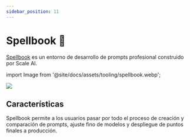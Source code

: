 ```yaml
---
sidebar_position: 11
---
```


# Spellbook 🚧

[Spellbook](https://scale.com/spellbook) es un entorno de desarrollo de prompts profesional construido por Scale AI.

import Image from '@site/docs/assets/tooling/spellbook.webp';

<div style={{textAlign: 'center'}}>
  <img src={Image} style={{width: "750px"}}/>
</div>

## Características

Spellbook permite a los usuarios pasar por todo el proceso de creación y comparación de prompts,
ajuste fino de modelos y despliegue de puntos finales a producción.